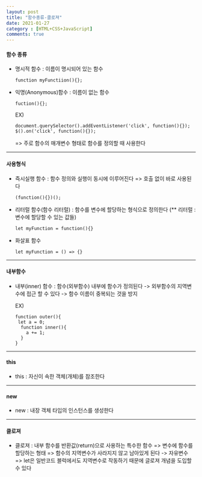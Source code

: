 ```yaml
---
layout: post
title: "함수종류-클로져"
date: 2021-01-27
category : [HTML+CSS+JavaScript]
comments: true
---
```


#### 함수 종류
  
  - 명시적 함수 : 이름이 명시되어 있는 함수

        function myFunctiion(){};
  
  - 익명(Anonymous)함수 : 이름이 없는 함수

        fuction(){};
    
    EX)

        document.querySelector().addEventListener('click', function(){});
        $().on('click', function(){});
    => 주로 함수의 매개변수 형태로 함수를 정의할 때 사용한다
--------------------------
#### 사용형식  

  - 즉시실행 함수 : 함수 정의와 실행이 동시에 이루어진다 => 호출 없이 바로 사용된다

        (function(){})();

  - 리터럴 함수(함수 리터럴) : 함수를 변수에 할당하는 형식으로 정의한다
    (** 리터럴 : 변수에 할당할 수 있는 값들)

        let myFunction = function(){} 

  - 화살표 함수

        let myFunction = () => {}
--------------------------
#### 내부함수
  
  - 내부(inner) 함수 : 함수(외부함수) 내부에 함수가 정의된다
    -> 외부함수의 지역변수에 접근 할 수 있다
    -> 함수 이름이 중복되는 것을 방지

    EX)

        function outer(){
         let a = 0;
          function inner(){
            a += 1;
          }
        }
--------------------------

#### this 

  - this : 자신이 속한 객체(개체)를 참조한다


--------------------------

#### new

  - new : 내장 객체 타입의 인스턴스를 생성한다 

---------------------

#### 클로져

 - 클로져 : 내부 함수를 반환값(return)으로 사용하는 특수한 함수
          => 변수에 함수를 할당하는 형태
          => 함수의 지역변수가 사라지지 않고 남아있게 된다 -> 자유변수
          => let은 일반코드 블럭에서도 지역변수로 작동하기 때문에 글로져 개념을 도입할 수 있다

